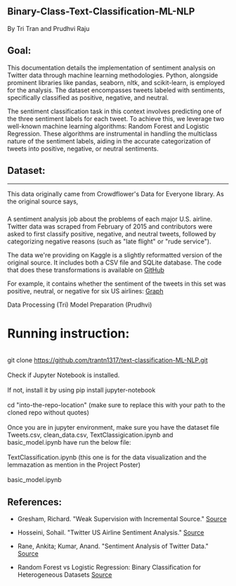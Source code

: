 ## Binary-Class-Text-Classification-ML-NLP
By Tri Tran and Prudhvi Raju

## Goal: 
This documentation details the implementation of sentiment analysis on Twitter data through machine learning methodologies. Python, alongside prominent libraries like pandas, seaborn, nltk, and scikit-learn, is employed for the analysis. The dataset encompasses tweets labeled with sentiments, specifically classified as positive, negative, and neutral. 

The sentiment classification task in this context involves predicting one of the three sentiment labels for each tweet. To achieve this, we leverage two well-known machine learning algorithms: Random Forest and Logistic Regression. These algorithms are instrumental in handling the multiclass nature of the sentiment labels, aiding in the accurate categorization of tweets into positive, negative, or neutral sentiments. 

## Dataset: 
***
This data originally came from Crowdflower's Data for Everyone library.
As the original source says,
###
A sentiment analysis job about the problems of each major U.S. airline. Twitter data was scraped from February of 2015 and contributors were asked to first classify positive, negative, and neutral tweets, followed by categorizing negative reasons (such as "late flight" or "rude service").

The data we're providing on Kaggle is a slightly reformatted version of the original source. It includes both a CSV file and SQLite database. The code that does these transformations is available on [GitHub](https://github.com/benhamner/crowdflower-airline-twitter-sentiment)

For example, it contains whether the sentiment of the tweets in this set was positive, neutral, or negative for six US airlines: [Graph](https://www.kaggle.com/code/benhamner/exploring-airline-twitter-sentiment-data?scriptVersionId=0) 

Data Processing (Tri)
Model Preparation (Prudhvi)

# Running instruction:
<br>git clone https://github.com/trantn1317/text-classification-ML-NLP.git<br>
<br>Check if Jupyter Notebook is installed.<br>
<br>If not, install it by using pip install jupyter-notebook<br>
<br>cd "into-the-repo-location" (make sure to replace this with your path to the cloned repo without quotes)<br>
<br>Once you are in jupyter environment, make sure you have the dataset file Tweets.csv, clean_data.csv, TextClassigication.ipynb and basic_model.ipynb have run the below file:<br>
<br>TextClassification.ipynb (this one is for the data visualization and the lemmazation as mention in the Project Poster)<br>
<br>basic_model.ipynb<br>

## References: 
* Gresham, Richard. "Weak Supervision with Incremental Source." [Source](https://paperswithcode.com/paper/weak-supervision-with-incremental-source) 

* Hosseini, Sohail. "Twitter US Airline Sentiment Analysis." [Source](https://towardsdatascience.com/twitter-us-airline-sentiment-analysis-91caa7a22a93)

* Rane, Ankita; Kumar, Anand. "Sentiment Analysis of Twitter Data." [Source](https://ieeexplore.ieee.org/document/8377739)
  
* Random Forest vs Logistic Regression: Binary Classification for Heterogeneous Datasets [Source](https://scholar.smu.edu/cgi/viewcontent.cgi?article=1041&context=datasciencereview)
